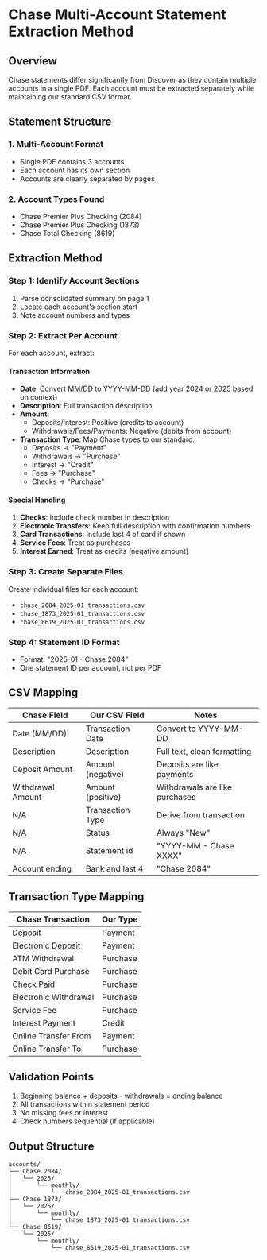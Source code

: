 # Chase Multi-Account Statement Extraction Method

## Overview

Chase statements differ significantly from Discover as they contain multiple accounts in a single PDF. Each account must be extracted separately while maintaining our standard CSV format.

## Statement Structure

### 1. Multi-Account Format
- Single PDF contains 3 accounts
- Each account has its own section
- Accounts are clearly separated by pages

### 2. Account Types Found
- Chase Premier Plus Checking (2084)
- Chase Premier Plus Checking (1873)
- Chase Total Checking (8619)

## Extraction Method

### Step 1: Identify Account Sections
1. Parse consolidated summary on page 1
2. Locate each account's section start
3. Note account numbers and types

### Step 2: Extract Per Account

For each account, extract:

#### Transaction Information
- **Date**: Convert MM/DD to YYYY-MM-DD (add year 2024 or 2025 based on context)
- **Description**: Full transaction description
- **Amount**: 
  - Deposits/Interest: Positive (credits to account)
  - Withdrawals/Fees/Payments: Negative (debits from account)
- **Transaction Type**: Map Chase types to our standard:
  - Deposits → "Payment"
  - Withdrawals → "Purchase"
  - Interest → "Credit"
  - Fees → "Purchase"
  - Checks → "Purchase"

#### Special Handling

1. **Checks**: Include check number in description
2. **Electronic Transfers**: Keep full description with confirmation numbers
3. **Card Transactions**: Include last 4 of card if shown
4. **Service Fees**: Treat as purchases
5. **Interest Earned**: Treat as credits (negative amount)

### Step 3: Create Separate Files

Create individual files for each account:
- `chase_2084_2025-01_transactions.csv`
- `chase_1873_2025-01_transactions.csv`
- `chase_8619_2025-01_transactions.csv`

### Step 4: Statement ID Format
- Format: "2025-01 - Chase 2084"
- One statement ID per account, not per PDF

## CSV Mapping

| Chase Field | Our CSV Field | Notes |
|------------|---------------|-------|
| Date (MM/DD) | Transaction Date | Convert to YYYY-MM-DD |
| Description | Description | Full text, clean formatting |
| Deposit Amount | Amount (negative) | Deposits are like payments |
| Withdrawal Amount | Amount (positive) | Withdrawals are like purchases |
| N/A | Transaction Type | Derive from transaction |
| N/A | Status | Always "New" |
| N/A | Statement id | "YYYY-MM - Chase XXXX" |
| Account ending | Bank and last 4 | "Chase 2084" |

## Transaction Type Mapping

| Chase Transaction | Our Type |
|------------------|----------|
| Deposit | Payment |
| Electronic Deposit | Payment |
| ATM Withdrawal | Purchase |
| Debit Card Purchase | Purchase |
| Check Paid | Purchase |
| Electronic Withdrawal | Purchase |
| Service Fee | Purchase |
| Interest Payment | Credit |
| Online Transfer From | Payment |
| Online Transfer To | Purchase |

## Validation Points

1. Beginning balance + deposits - withdrawals = ending balance
2. All transactions within statement period
3. No missing fees or interest
4. Check numbers sequential (if applicable)

## Output Structure

```
accounts/
├── Chase 2084/
│   └── 2025/
│       └── monthly/
│           └── chase_2084_2025-01_transactions.csv
├── Chase 1873/
│   └── 2025/
│       └── monthly/
│           └── chase_1873_2025-01_transactions.csv
└── Chase 8619/
    └── 2025/
        └── monthly/
            └── chase_8619_2025-01_transactions.csv
```